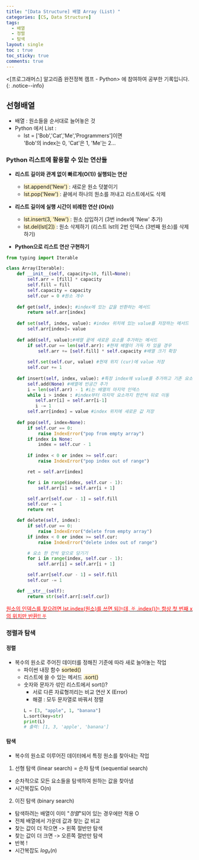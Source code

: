 ```yaml
---
title: "[Data Structure] 배열 Array (List) "
categories: [CS, Data Structure]
tags:
  - 배열
  - 정렬
  - 탐색
layout: single
toc : true
toc_sticky: true
comments: true
---
```


<[프로그래머스] 알고리즘 완전정복 캠프 - Python> 에 참여하여 공부한 기록입니다. 
{: .notice--info}

## 선형배열
- 배열 : 원소들을 순서대로 늘어놓은 것
- Python 에서 List :
    - lst = ['Bob','Cat','Me','Programmers']이면 <br> 'Bob'의 index는 0, 'Cat'은 1, 'Me'는 2...

### Python 리스트에 활용할 수 있는 연산들
- **리스트 길이와 관계 없이 빠르게(O(1)) 실행되는 연산**
    - <span style="background-color: #fff3cd"> lst.append('New') </span> : 새로운 원소 덧붙이기
    - <span style="background-color: #fff3cd"> lst.pop('New') </span> : 끝에서 하나의 원소를 꺼내고 리스트에서도 삭제

- **리스트 길이에 실행 시간이 비례한 연산 (O(n))**
    - <span style="background-color: #fff3cd"> lst.insert(3, 'New') </span> : 원소 삽입하기 (3번 index에 'New' 추가)
    - <span style="background-color: #fff3cd"> lst.del(lst[2]) </span> : 원소 삭제하기 (리스트 lst의 2번 인덱스 (3번째 원소)를 삭제하기)

- **Python으로 리스트 연산 구현하기**

```python 
from typing import Iterable

class Array(Iterable):
    def __init__(self, capacity=10, fill=None):
        self.arr = [fill] * capacity
        self.fill = fill 
        self.capacity = capacity 
        self.cur = 0 #원소 개수
        
    def get(self, index): #index에 있는 값을 반환하는 메서드
        return self.arr[index]
    
    def set(self, index, value): #index 위치에 있는 value를 저장하는 메서드
        self.arr[index]= value
        
    def add(self, value):#배열 끝에 새로운 요소를 추가하는 메서드 
        if self.cur == len(self.arr): #현재 배열이 가득 차 있을 경우
            self.arr += [self.fill] * self.capacity #배열 크기 확장
        
        self.set(self.cur, value) #현재 위치 (cur)에 value 저장
        self.cur += 1
        
    def insert(self, index, value): #특정 index에 value를 추가하고 기존 요소를 오른쪽으로 한 칸씩 이동
        self.add(None) #배열에 빈공간 추가
        i = len(self.arr) - 1 #i는 배열의 마지막 인덱스
        while i > index : #index부터 마지막 요소까지 한칸씩 뒤로 이동
           self.arr[i] = self.arr[i-1] 
           i -= 1
        self.arr[index] = value #index 위치에 새로운 값 저장
    
    def pop(self, index=None):
        if self.cur == 0:
            raise IndexError("pop from empty array")
        if index is None:
            index = self.cur - 1
        
        if index < 0 or index >= self.cur:
            raise IndexError("pop index out of range")

        ret = self.arr[index]

        for i in range(index, self.cur - 1):
            self.arr[i] = self.arr[i + 1]

        self.arr[self.cur - 1] = self.fill
        self.cur -= 1
        return ret

    def delete(self, index):
        if self.cur == 0:
            raise IndexError("delete from empty array")
        if index < 0 or index >= self.cur:
            raise IndexError("delete index out of range")

        # 요소 한 칸씩 앞으로 당기기
        for i in range(index, self.cur - 1):
            self.arr[i] = self.arr[i + 1]

        self.arr[self.cur - 1] = self.fill
        self.cur -= 1

    def __str__(self):     
        return str(self.arr[:self.cur])
```

 <u> <span style="color: red"> 원소의 인덱스를 찾으려면 lst.index(원소)를 쓰면 되는데, ⛧ .index()는 항상 첫 번째 x의 위치만 반환!! ⛧ </span> </u>

### 정렬과 탐색
#### 정렬
- 복수의 원소로 주어진 데이터를 정해진 기준에 따라 새로 늘어놓는 작업
    - 파이썬 내장 함수 <span style="background-color: #fff3cd">sorted()</span>
    - 리스트에 쓸 수 있는 메서드  <span style="background-color: #fff3cd">.sort()</span>
    - 숫자와 문자가 섞인 리스트에서 sort()?
        - 서로 다른 자료형끼리는 비교 연산 X (Error)
        - 해결 : 모두 문자열로 바꿔서 정렬
        ```python
        L = [3, "apple", 1, "banana"]
        L.sort(key=str)
        print(L)
        # 출력: [1, 3, 'apple', 'banana']
        ```
#### 탐색
- 복수의 원소로 이루어진 데이터에서 특정 원소를 찾아내는 작업

1. 선형 탐색 (linear search) = 순차 탐색 (sequential search)
- 순차적으로 모든 요소들을 탐색하여 원하는 값을 찾아냄
- 시간복잡도 O(n)

2. 이진 탐색 (binary search) 
- 탐색하려는 배열이 이미 "_정렬_"되어 있는 경우에만 적용 O
- 전체 배열에서 가운데 값과 찾는 값 비교
- 찾는 값이 더 작으면 -> 왼쪽 절반만 탐색
- 찾는 값이 더 크면 -> 오른쪽 절반만 탐색
- 반복 !
- 시간복잡도 $log₂(n)$